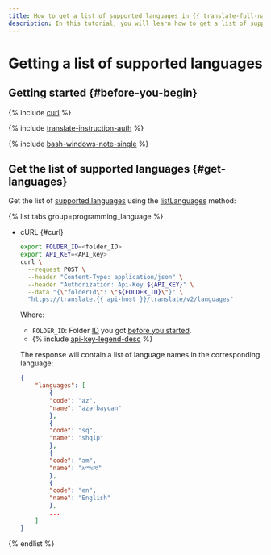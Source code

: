 ```yaml
---
title: How to get a list of supported languages in {{ translate-full-name }}
description: In this tutorial, you will learn how to get a list of supported languages in {{ translate-name }}.
---
```


# Getting a list of supported languages

## Getting started {#before-you-begin}

{% include [curl](../../_includes/curl.md) %}

{% include [translate-instruction-auth](../../_includes/translate/translate-instruction-auth.md) %}

{% include [bash-windows-note-single](../../_includes/translate/bash-windows-note-single.md) %}

## Get the list of supported languages {#get-languages}

Get the list of [supported languages](../concepts/supported-languages.md) using the [listLanguages](../api-ref/Translation/listLanguages) method:

{% list tabs group=programming_language %}

- cURL {#curl}

    ```bash
    export FOLDER_ID=<folder_ID>
    export API_KEY=<API_key>
    curl \
      --request POST \
      --header "Content-Type: application/json" \
      --header "Authorization: Api-Key ${API_KEY}" \
      --data "{\"folderId\": \"${FOLDER_ID}\"}" \
      "https://translate.{{ api-host }}/translate/v2/languages"
    ```

    Where:

    * `FOLDER_ID`: Folder [ID](../../resource-manager/operations/folder/get-id.md) you got [before you started](#before-begin).
    * {% include [api-key-legend-desc](../../_includes/translate/api-key-legend-desc.md) %}

    The response will contain a list of language names in the corresponding language:

    ```json
    {
        "languages": [
            {
            "code": "az",
            "name": "azərbaycan"
            },
            {
            "code": "sq",
            "name": "shqip"
            },
            {
            "code": "am",
            "name": "አማርኛ"
            },
            {
            "code": "en",
            "name": "English"
            },
            ...
        ]
    }
    ```

{% endlist %}
